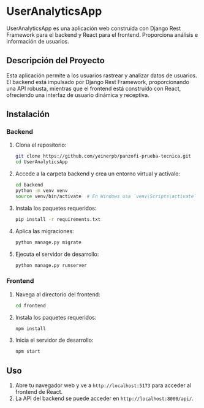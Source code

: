 # UserAnalyticsApp

UserAnalyticsApp es una aplicación web construida con Django Rest Framework para el backend y React para el frontend. Proporciona análisis e información de usuarios.

## Descripción del Proyecto

Esta aplicación permite a los usuarios rastrear y analizar datos de usuarios. El backend está impulsado por Django Rest Framework, proporcionando una API robusta, mientras que el frontend está construido con React, ofreciendo una interfaz de usuario dinámica y receptiva.

## Instalación

### Backend

1. Clona el repositorio:
    ```bash
    git clone https://github.com/yeinerpb/panzofi-prueba-tecnica.git
    cd UserAnalyticsApp
    ```

2. Accede a la carpeta backend y crea un entorno virtual y actívalo:
    ```bash
    cd backend
    python -m venv venv
    source venv/bin/activate  # En Windows usa `venv\Scripts\activate`
    ```

3. Instala los paquetes requeridos:
    ```bash
    pip install -r requirements.txt
    ```

4. Aplica las migraciones:
    ```bash
    python manage.py migrate
    ```

5. Ejecuta el servidor de desarrollo:
    ```bash
    python manage.py runserver
    ```

### Frontend

1. Navega al directorio del frontend:
    ```bash
    cd frontend
    ```

2. Instala los paquetes requeridos:
    ```bash
    npm install
    ```

3. Inicia el servidor de desarrollo:
    ```bash
    npm start
    ```

## Uso

1. Abre tu navegador web y ve a `http://localhost:5173` para acceder al frontend de React.
2. La API del backend se puede acceder en `http://localhost:8000/api/`.
